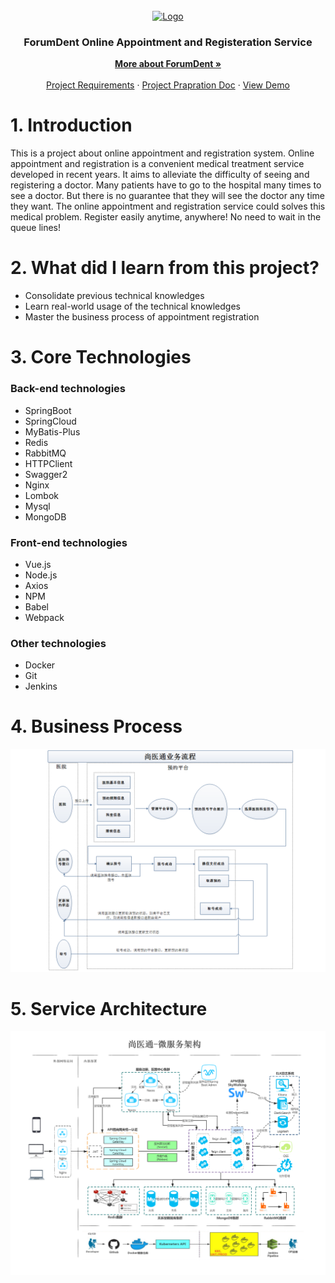 
<!-- PROJECT LOGO -->
<br />
<div align="center">
  <a href="https://softtech.com.tr">
    <img src="https://forumdent.com.tr/img/ForumDent.png" alt="Logo" height="80">
  </a>

<h3 align="center">ForumDent Online Appointment and Registeration Service</h3>

  <p align="center">
    <a href="https://www.forumdent.com"><strong>More about ForumDent »</strong></a>
    <br />
    <br />
    <a href="https://github.com/165-Softtech-Patika-Java-Spring/bitirmeprojesi-UyCoder/blob/main/BitirmeProjesiTalepleri.md">Project Requirements</a>
    ·
    <a href="https://github.com/165-Softtech-Patika-Java-Spring/bitirmeprojesi-UyCoder/blob/main/BitirmeProjesiHazirlikDokumani.pdf">Project Prapration Doc</a>
    ·
    <a href="https://github.com/othneildrew/Best-README-Template/issues">View Demo</a>
  </p>
</div>



# 1. Introduction
This is a project about online appointment and registration system. Online appointment and registration is a convenient medical treatment service developed in recent years. It aims to alleviate the difficulty of seeing and registering a doctor.
Many patients have to go to the hospital many times to see a doctor. But there is no guarantee that they will see the doctor any time they want.
The online appointment and registration service could solves this medical problem. Register easily anytime, anywhere! No need to wait in the queue lines!

# 2. What did I learn from this project?

- Consolidate previous technical knowledges
- Learn real-world usage of the technical knowledges
- Master the business process of appointment registration

# 3. Core Technologies
### Back-end technologies
- SpringBoot
- SpringCloud
- MyBatis-Plus
- Redis
- RabbitMQ
- HTTPClient
- Swagger2
- Nginx
- Lombok
- Mysql
- MongoDB
### Front-end technologies
- Vue.js
- Node.js
- Axios
- NPM
- Babel
- Webpack
### Other technologies
- Docker
- Git
- Jenkins

# 4. Business Process
![](./PicsForReadmeFile/01.png)

# 5. Service Architecture
![](./PicsForReadmeFile/02.png)









